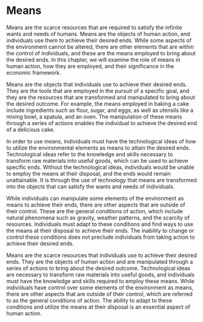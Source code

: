 # Means

Means are the scarce resources that are required to satisfy the infinite wants and needs of humans. Means are the objects of human action, and individuals use them to achieve their desired ends. While some aspects of the environment cannot be altered, there are other elements that are within the control of individuals, and these are the means employed to bring about the desired ends. In this chapter, we will examine the role of means in human action, how they are employed, and their significance in the economic framework.

Means are the objects that individuals use to achieve their desired ends. They are the tools that are employed in the pursuit of a specific goal, and they are the resources that are transformed and manipulated to bring about the desired outcome. For example, the means employed in baking a cake include ingredients such as flour, sugar, and eggs, as well as utensils like a mixing bowl, a spatula, and an oven. The manipulation of these means through a series of actions enables the individual to achieve the desired end of a delicious cake.

In order to use means, individuals must have the technological ideas of how to utilize the environmental elements as means to attain the desired ends. Technological ideas refer to the knowledge and skills necessary to transform raw materials into useful goods, which can be used to achieve specific ends. Without the technological ideas, individuals would be unable to employ the means at their disposal, and the ends would remain unattainable. It is through the use of technology that means are transformed into the objects that can satisfy the wants and needs of individuals.

While individuals can manipulate some elements of the environment as means to achieve their ends, there are other aspects that are outside of their control. These are the general conditions of action, which include natural phenomena such as gravity, weather patterns, and the scarcity of resources. Individuals must adapt to these conditions and find ways to use the means at their disposal to achieve their ends. The inability to change or control these conditions does not preclude individuals from taking action to achieve their desired ends.

Means are the scarce resources that individuals use to achieve their desired ends. They are the objects of human action and are manipulated through a series of actions to bring about the desired outcome. Technological ideas are necessary to transform raw materials into useful goods, and individuals must have the knowledge and skills required to employ these means. While individuals have control over some elements of the environment as means, there are other aspects that are outside of their control, which are referred to as the general conditions of action. The ability to adapt to these conditions and utilize the means at their disposal is an essential aspect of human action.
